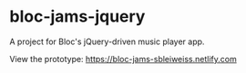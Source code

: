 # bloc-jams-jquery
A project for Bloc's jQuery-driven music player app.

View the prototype: https://bloc-jams-sbleiweiss.netlify.com
